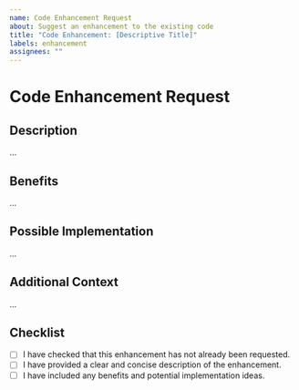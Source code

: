 ```yaml
---
name: Code Enhancement Request
about: Suggest an enhancement to the existing code
title: "Code Enhancement: [Descriptive Title]"
labels: enhancement
assignees: ""
---
```


# Code Enhancement Request

## Description

<!-- Describe the enhancement you are proposing. -->

...

## Benefits

<!-- Explain the benefits this enhancement would bring. -->

...

## Possible Implementation

<!-- If you have ideas about how to implement this, share them here. -->

...

## Additional Context

<!-- Any additional information to understand your request better. -->

...

## Checklist

- [ ] I have checked that this enhancement has not already been requested.
- [ ] I have provided a clear and concise description of the enhancement.
- [ ] I have included any benefits and potential implementation ideas.
